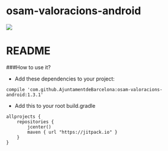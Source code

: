 # osam-valoracions-android
[![](https://jitpack.io/v/AjuntamentdeBarcelona/osam-valoracions-android.svg)](https://jitpack.io/#AjuntamentdeBarcelona/osam-valoracions-android)
# README

###How to use it?
- Add these dependencies to your project:
```
compile 'com.github.AjuntamentdeBarcelona:osam-valoracions-android:1.3.1'
```
- Add this to your root build.gradle
```
allprojects {
    repositories {
        jcenter()
        maven { url "https://jitpack.io" }
    }
}
```
